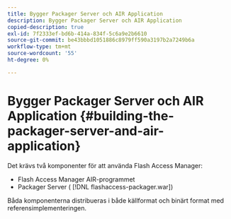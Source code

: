 ```yaml
---
title: Bygger Packager Server och AIR Application
description: Bygger Packager Server och AIR Application
copied-description: true
exl-id: 7f2333ef-bd6b-414a-834f-5c6a9e2b6610
source-git-commit: be43bbbd1051886c8979ff590a3197b2a7249b6a
workflow-type: tm+mt
source-wordcount: '55'
ht-degree: 0%

---
```


# Bygger Packager Server och AIR Application {#building-the-packager-server-and-air-application}

Det krävs två komponenter för att använda Flash Access Manager:

* Flash Access Manager AIR-programmet
* Packager Server ( [!DNL flashaccess-packager.war])

Båda komponenterna distribueras i både källformat och binärt format med referensimplementeringen.
